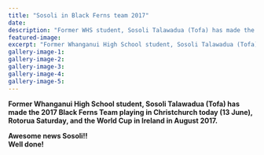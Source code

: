 ```yaml
---
title: "Sosoli in Black Ferns team 2017"
date: 
description: "Former WHS student, Sosoli Talawadua (Tofa) has made the 2017 Black Ferns Team playing in Christchurch today & the World Cup in Ireland..."
featured-image: 
excerpt: "Former Whanganui High School student, Sosoli Talawadua (Tofa) has made the 2017 Black Ferns Team playing in Christchurch today (13 June), Rotorua Saturday, and the World Cup in Ireland in August 2017."
gallery-image-1: 
gallery-image-2: 
gallery-image-3: 
gallery-image-4: 
gallery-image-5: 
---
```


<p><strong>Former Whanganui High School student, Sosoli Talawadua (Tofa) has made the 2017 Black Ferns Team playing in Christchurch today (13 June), Rotorua Saturday, and the World Cup in Ireland in August 2017.</strong></p>
<p><strong>Awesome news Sosoli!!<br />Well done! &nbsp;</strong></p>

